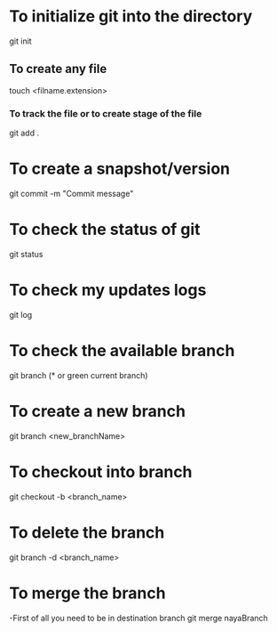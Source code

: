 # To initialize git into the directory
git init

## To create any file
touch <filname.extension>

### To track the file or to create stage of the file
git add .

# To create a snapshot/version
git commit -m "Commit message"

# To check the status of git
git status

# To check my updates logs
git log

# To check the available branch
git branch
(* or green current branch)

# To create a new branch
git branch <new_branchName>

# To checkout into branch
git checkout -b <branch_name>

# To delete the branch
git branch -d <branch_name>

# To merge the branch
-First of all you need to be in destination branch
git merge nayaBranch

